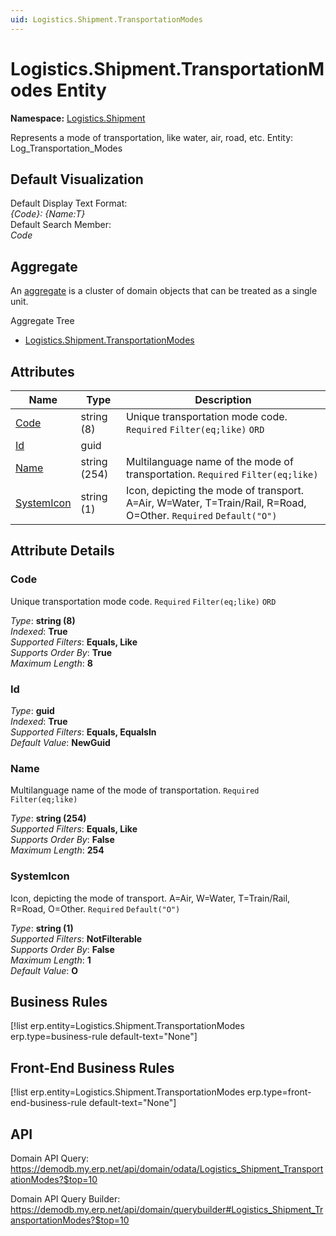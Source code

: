 ```yaml
---
uid: Logistics.Shipment.TransportationModes
---
```

# Logistics.Shipment.TransportationModes Entity

**Namespace:** [Logistics.Shipment](Logistics.Shipment.md)  

Represents a mode of transportation, like water, air, road, etc. Entity: Log_Transportation_Modes

## Default Visualization
Default Display Text Format:  
_{Code}: {Name:T}_  
Default Search Member:  
_Code_  

## Aggregate
An [aggregate](https://docs.erp.net/tech/advanced/concepts/aggregates.html) is a cluster of domain objects that can be treated as a single unit.  

Aggregate Tree  
* [Logistics.Shipment.TransportationModes](Logistics.Shipment.TransportationModes.md)  

## Attributes

| Name | Type | Description |
| ---- | ---- | --- |
| [Code](Logistics.Shipment.TransportationModes.md#code) | string (8) | Unique transportation mode code. `Required` `Filter(eq;like)` `ORD` 
| [Id](Logistics.Shipment.TransportationModes.md#id) | guid |  
| [Name](Logistics.Shipment.TransportationModes.md#name) | string (254) | Multilanguage name of the mode of transportation. `Required` `Filter(eq;like)` 
| [SystemIcon](Logistics.Shipment.TransportationModes.md#systemicon) | string (1) | Icon, depicting the mode of transport. A=Air, W=Water, T=Train/Rail, R=Road, O=Other. `Required` `Default("O")` 


## Attribute Details

### Code

Unique transportation mode code. `Required` `Filter(eq;like)` `ORD`

_Type_: **string (8)**  
_Indexed_: **True**  
_Supported Filters_: **Equals, Like**  
_Supports Order By_: **True**  
_Maximum Length_: **8**  

### Id

_Type_: **guid**  
_Indexed_: **True**  
_Supported Filters_: **Equals, EqualsIn**  
_Default Value_: **NewGuid**  

### Name

Multilanguage name of the mode of transportation. `Required` `Filter(eq;like)`

_Type_: **string (254)**  
_Supported Filters_: **Equals, Like**  
_Supports Order By_: **False**  
_Maximum Length_: **254**  

### SystemIcon

Icon, depicting the mode of transport. A=Air, W=Water, T=Train/Rail, R=Road, O=Other. `Required` `Default("O")`

_Type_: **string (1)**  
_Supported Filters_: **NotFilterable**  
_Supports Order By_: **False**  
_Maximum Length_: **1**  
_Default Value_: **O**  



## Business Rules

[!list erp.entity=Logistics.Shipment.TransportationModes erp.type=business-rule default-text="None"]

## Front-End Business Rules

[!list erp.entity=Logistics.Shipment.TransportationModes erp.type=front-end-business-rule default-text="None"]

## API

Domain API Query:
<https://demodb.my.erp.net/api/domain/odata/Logistics_Shipment_TransportationModes?$top=10>

Domain API Query Builder:
<https://demodb.my.erp.net/api/domain/querybuilder#Logistics_Shipment_TransportationModes?$top=10>

